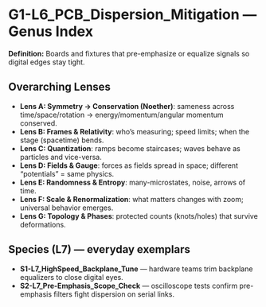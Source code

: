 # G1-L6_PCB_Dispersion_Mitigation — Genus Index
**Definition:** Boards and fixtures that pre-emphasize or equalize signals so digital edges stay tight.

## Overarching Lenses

- **Lens A: Symmetry -> Conservation (Noether)**: sameness across time/space/rotation → energy/momentum/angular momentum conserved.
- **Lens B: Frames & Relativity**: who’s measuring; speed limits; when the stage (spacetime) bends.
- **Lens C: Quantization**: ramps become staircases; waves behave as particles and vice-versa.
- **Lens D: Fields & Gauge**: forces as fields spread in space; different “potentials” = same physics.
- **Lens E: Randomness & Entropy**: many-microstates, noise, arrows of time.
- **Lens F: Scale & Renormalization**: what matters changes with zoom; universal behavior emerges.
- **Lens G: Topology & Phases**: protected counts (knots/holes) that survive deformations.

## Species (L7) — everyday exemplars
- **S1-L7_HighSpeed_Backplane_Tune** — hardware teams trim backplane equalizers to close digital eyes.
- **S2-L7_Pre-Emphasis_Scope_Check** — oscilloscope tests confirm pre-emphasis filters fight dispersion on serial links.
